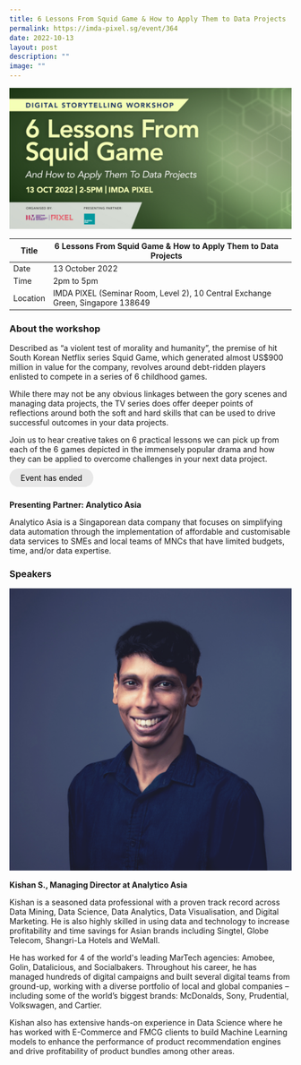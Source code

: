 ```yaml
---
title: 6 Lessons From Squid Game & How to Apply Them to Data Projects
permalink: https://imda-pixel.sg/event/364
date: 2022-10-13
layout: post
description: ""
image: ""
---
```

![13octds](/images/Events/Digital%20storytelling/PIXEL_Digital-Storytelling---6-Lessons-from-Squid-Game_1600-x-800.jpg)

| Title | 6 Lessons From Squid Game & How to Apply Them to Data Projects | | 
| -------- | -------- | --------| 
| Date  | 13 October 2022  | 
| Time  | 2pm to 5pm  |
| Location  | IMDA PIXEL (Seminar Room, Level 2), 10 Central Exchange Green, Singapore 138649 |

### About the workshop

Described as “a violent test of morality and humanity”, the premise of hit South Korean Netflix series Squid Game, which generated almost US$900 million in value for the company, revolves around debt-ridden players enlisted to compete in a series of 6 childhood games.

While there may not be any obvious linkages between the gory scenes and managing data projects, the TV series does offer deeper points of reflections around both the soft and hard skills that can be used to drive successful outcomes in your data projects.

Join us to hear creative takes on 6 practical lessons we can pick up from each of the 6 games depicted in the immensely popular drama and how they can be applied to overcome challenges in your next data project.
<br><br><a href="" target="_blank" style="background-color: #E8E8E8; color: black; text-decoration: none; border-radius: 100px; padding-left: 20px; padding-right: 20px; padding-top:8px; padding-bottom:8px">Event has ended</a><br><br>

**Presenting Partner: Analytico Asia**

Analytico Asia is a Singaporean data company that focuses on simplifying data automation through the implementation of affordable and customisable data services to SMEs and local teams of MNCs that have limited budgets, time, and/or data expertise.

### Speakers 

![Kishan](/images/Digital%20Storytelling/profile.png)

**Kishan S., Managing Director at Analytico Asia**

Kishan is a seasoned data professional with a proven track record across Data Mining, Data Science, Data Analytics, Data Visualisation, and Digital Marketing. He is also highly skilled in using data and technology to increase profitability and time savings for Asian brands including Singtel, Globe Telecom, Shangri-La Hotels and WeMall.

He has worked for 4 of the world's leading MarTech agencies: Amobee, Golin, Datalicious, and Socialbakers. Throughout his career, he has managed hundreds of digital campaigns and built several digital teams from ground-up, working with a diverse portfolio of local and global companies – including some of the world’s biggest brands: McDonalds, Sony, Prudential, Volkswagen, and Cartier.

Kishan also has extensive hands-on experience in Data Science where he has worked with E-Commerce and FMCG clients to build Machine Learning models to enhance the performance of product recommendation engines and drive profitability of product bundles among other areas.
